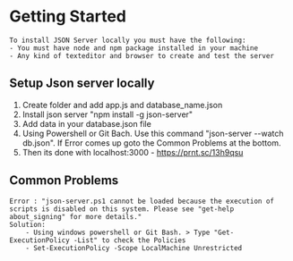 # Getting Started
    To install JSON Server locally you must have the following:
    - You must have node and npm package installed in your machine
    - Any kind of texteditor and browser to create and test the server

## Setup Json server locally
1.  Create folder and add app.js and database_name.json
2.  Install json server "npm install -g json-server"
3.  Add data in your database.json file
4.  Using Powershell or Git Bach. Use this command "json-server --watch db.json". If Error comes up goto the Common Problems at the bottom.
5.  Then its done with localhost:3000 - https://prnt.sc/13h9qsu


## Common Problems
    Error : "json-server.ps1 cannot be loaded because the execution of scripts is disabled on this system. Please see "get-help about_signing" for more details."
    Solution:
        - Using windows powershell or Git Bash. > Type "Get-ExecutionPolicy -List" to check the Policies
        - Set-ExecutionPolicy -Scope LocalMachine Unrestricted